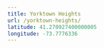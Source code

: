 ```yaml
---
title: Yorktown Heights
url: /yorktown-heights/
latitude: 41.270927400000005
longitude: -73.7776336
---
```

